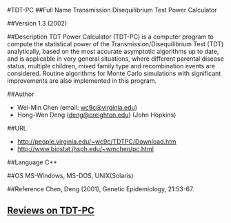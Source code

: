 #TDT-PC
##Full Name
Transmission Disequilibrium Test Power Calculator

##Version
1.3 (2002)

##Description
TDT Power Calculator (TDT-PC) is a computer program to compute the statistical power of the Transmission/Disequilibrium Test (TDT) analytically, based on the most accurate asymptotic algorithms up to date, and is applicable in very general situations, where different parental disease status, multiple children, mixed family type and recombination events are considered. Routine algorithms for Monte Carlo simulations with significant improvements are also implemented in this program.

##Author
* Wei-Min Chen (email: wc9c@virginia.edu)
* Hong-Wen Deng (deng@creighton.edu) (John Hopkins)

##URL
* http://people.virginia.edu/~wc9c/TDTPC/Download.htm
* http://www.biostat.jhsph.edu/~wmchen/pc.html

##Language
C++

##OS
MS-Windows, MS-DOS, UNIX(Solaris)

##Reference
Chen, Deng (2001), Genetic Epidemiology, 21:53-67.


## [Reviews on TDT-PC](https://github.com/gaow/genetic-analysis-software/issues/580)